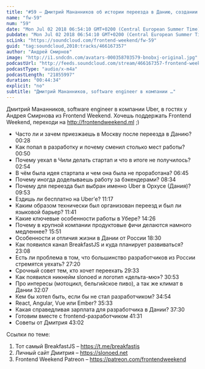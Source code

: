 ```yaml
---
title: "#59 – Дмитрий Мананников об истории переезда в Данию, создании стартапа в Чили и BreakfastJS"
name: "fw-59"
num: "59"
date: "Mon Jul 02 2018 06:54:10 GMT+0200 (Central European Summer Time)"
pubdate: "Mon Jul 02 2018 06:54:10 GMT+0200 (Central European Summer Time)"
scLink: "https://soundcloud.com/frontend-weekend/fw-59"
guid: "tag:soundcloud,2010:tracks/466167357"
author: "Андрей Смирнов"
image: "http://i1.sndcdn.com/avatars-000358703579-bnobxj-original.jpg"
podcastUrl: "http://feeds.soundcloud.com/stream/466167357-frontend-weekend-fw-59.m4a"
podcastType: "audio/x-m4a"
podcastLength: "21855997"
duration: "00:44:34"
explicit: "no"
subtitle: "Дмитрий Мананников, software engineer в компании …"
---
```

Дмитрий Мананников, software engineer в компании Uber, в гостях у Андрея Смирнова из Frontend Weekend. Хочешь поддержать Frontend Weekend, переходи на http://frontendweekend.ml ;)

- Часто ли и зачем приезжаешь в Москву после переезда в Данию? 00:28
- Как попал в разработку и почему сменил столько мест работы? 00:50
- Почему уехал в Чили делать стартап и что в итоге не получилось? 02:54
- В чём была идея стартапа и чем она была не проработана? 06:45
- Почему иногда доделываешь работу за бэкендерами? 08:34
- Почему для переезда был выбран именно Uber в Орхусе (Дания)? 09:53
- Ездишь ли бесплатно на Uber’е? 11:17
- Каким образом технически был организован переезд и был ли языковой барьер? 11:41
- Какие ключевые особенности работы в Убере? 14:26
- Почему в крупной компании продуктовые фичи делаются намного медленнее? 15:51
- Особенности и отличия жизни в Дании от России 18:30
- Как появился канал BreakfastJS и куда планирует развиваться? 23:08
- Есть ли проблема в том, что большинство разработчиков из России стремятся уехать? 27:20
- Срочный совет тем, кто хочет переехать 29:33
- Как появился никнейм slonoed и логотип «дельта-мю»? 30:53
- Про интересы (мотоцикл, бельгийское пиво), а так же климат в Дании 32:07
- Кем бы хотел быть, если бы не стал разработчиком? 34:54
- React, Angular, Vue или Ember? 35:33
- Какая справедливая зарплата для разработчика в Дании? 37:30
- Готовим вместе с frontend-разработчиком 41:31
- Советы от Дмитрия 43:02

Ссылки по теме:
1) Тот самый BreakfastJS – https://t.me/breakfastjs
2) Личный сайт Дмитрия – https://slonoed.net
3) Frontend Weekend Patreon – https://patreon.com/frontendweekend
